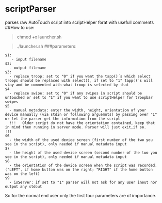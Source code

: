 # scriptParser
parses raw AutoTouch script into scriptHelper forat with usefull comments
##How to use:
>chmod +x launcher.sh

>./launcher.sh
###parameters:
```
$1:
   - input filename
$2:
  - output filename
$3:
  - replace troop: set to "0" if you want the tapp()´s which select troops should be replaced with select(), if set to "1" tapp()´s will stay and be commented with what troop is selected by that
$4
  - replace swipe: set to "0" if any swipes in script should be untouched or set to "1" if you want to use scriptHelper for troopbar swipes
$5
  - manual metadata: enter the width, height, orientation of your device manually (via stdin or following arguemnts) by passing over "1" or let the parser get the information from the script
  !!!   Older script do not have the orientation contained, keep that in mind then running in server mode. Parser will just exit,if so.   !!!
$6
  - the width of the used device screen (first number of the two you see in the script), only needed if manual metadata input
$7
  - the height of the used device screen (second number of the two you see in the script), only needed if manual metadata input
$8
  - the orientation of the device screen when the script was recorded. ("LEFT", if home button was on the right; "RIGHT" if the home button was on the left)
$9
  - isServer: if set to "1" parser will not ask for any user inout nor output any stdout
```
So for the normal end user only the first four parameters are of importance.
